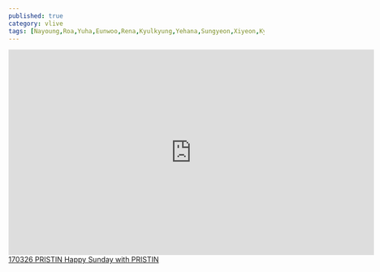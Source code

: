 ```yaml
---
published: true
category: vlive
tags: [Nayoung,Roa,Yuha,Eunwoo,Rena,Kyulkyung,Yehana,Sungyeon,Xiyeon,Kyla-]
---
```

<iframe src="http://www.vlive.tv/embed/25979" frameborder="no" scrolling="no" marginwidth="0" marginheight="0" WIDTH="720" HEIGHT="405" allowfullscreen></iframe><br /><a href="" target="_blank">170326 PRISTIN Happy Sunday with PRISTIN</a>